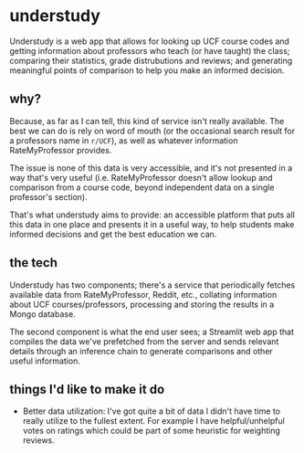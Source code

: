 # understudy

Understudy is a web app that allows for looking up UCF course codes and getting information about professors who teach (or have taught) the class; comparing their statistics, grade distrubutions and reviews; and generating meaningful points of comparison to help you make an informed decision.


## why?
Because, as far as I can tell, this kind of service isn't really available. The best we can do is rely on word of mouth (or the occasional search result for a professors name in `r/UCF`), as well as whatever information RateMyProfessor provides.

The issue is none of this data is very accessible, and it's not presented in a way that's very useful (i.e. RateMyProfessor doesn't allow lookup and comparison from a course code, beyond independent data on a single professor's section).

That's what understudy aims to provide: an accessible platform that puts all this data in one place and presents it in a useful way, to help students make informed decisions and get the best education we can.


## the tech

Understudy has two components; there's a service that periodically fetches available data from RateMyProfessor, Reddit, etc., collating information about UCF courses/professors, processing and storing the results in a Mongo database.

The second component is what the end user sees; a Streamlit web app that compiles the data we've prefetched from the server and sends relevant details through an inference chain to generate comparisons and other useful information.


## things I'd like to make it do

- Better data utilization: I've got quite a bit of data I didn't have time to really utilize to the fullest extent. For example I have helpful/unhelpful votes on ratings which could be part of some heuristic for weighting reviews.
